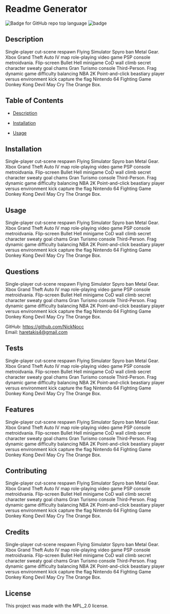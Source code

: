 # Readme Generator
![Badge for GitHub repo top language](https://img.shields.io/github/languages/top/NickNocc/NH-Challenge-9?style=flat&logo=appveyor)
![badge](https://img.shields.io/badge/license-MPL_2.0-blue)
## Description
  
Single-player cut-scene respawn Flying Simulator Spyro ban Metal Gear. Xbox Grand Theft Auto IV map role-playing video game PSP console metroidvania. Flip-screen Bullet Hell minigame CoD wall climb secret character sweaty goal chams Gran Turismo console Third-Person. Frag dynamic game difficulty balancing NBA 2K Point-and-click beastiary player versus environment kick capture the flag Nintendo 64 Fighting Game Donkey Kong Devil May Cry The Orange Box.

## Table of Contents 
* [Description](#Description)
  
* [Installation](#Installation)
  
* [Usage](#Usage)
  

## Installation

Single-player cut-scene respawn Flying Simulator Spyro ban Metal Gear. Xbox Grand Theft Auto IV map role-playing video game PSP console metroidvania. Flip-screen Bullet Hell minigame CoD wall climb secret character sweaty goal chams Gran Turismo console Third-Person. Frag dynamic game difficulty balancing NBA 2K Point-and-click beastiary player versus environment kick capture the flag Nintendo 64 Fighting Game Donkey Kong Devil May Cry The Orange Box.

## Usage

Single-player cut-scene respawn Flying Simulator Spyro ban Metal Gear. Xbox Grand Theft Auto IV map role-playing video game PSP console metroidvania. Flip-screen Bullet Hell minigame CoD wall climb secret character sweaty goal chams Gran Turismo console Third-Person. Frag dynamic game difficulty balancing NBA 2K Point-and-click beastiary player versus environment kick capture the flag Nintendo 64 Fighting Game Donkey Kong Devil May Cry The Orange Box.

## Questions

Single-player cut-scene respawn Flying Simulator Spyro ban Metal Gear. Xbox Grand Theft Auto IV map role-playing video game PSP console metroidvania. Flip-screen Bullet Hell minigame CoD wall climb secret character sweaty goal chams Gran Turismo console Third-Person. Frag dynamic game difficulty balancing NBA 2K Point-and-click beastiary player versus environment kick capture the flag Nintendo 64 Fighting Game Donkey Kong Devil May Cry The Orange Box. </br>
  
GitHub: https://github.com/NickNocc </br>
Email: haretakis4@gmail.com

## Tests

Single-player cut-scene respawn Flying Simulator Spyro ban Metal Gear. Xbox Grand Theft Auto IV map role-playing video game PSP console metroidvania. Flip-screen Bullet Hell minigame CoD wall climb secret character sweaty goal chams Gran Turismo console Third-Person. Frag dynamic game difficulty balancing NBA 2K Point-and-click beastiary player versus environment kick capture the flag Nintendo 64 Fighting Game Donkey Kong Devil May Cry The Orange Box.

## Features

Single-player cut-scene respawn Flying Simulator Spyro ban Metal Gear. Xbox Grand Theft Auto IV map role-playing video game PSP console metroidvania. Flip-screen Bullet Hell minigame CoD wall climb secret character sweaty goal chams Gran Turismo console Third-Person. Frag dynamic game difficulty balancing NBA 2K Point-and-click beastiary player versus environment kick capture the flag Nintendo 64 Fighting Game Donkey Kong Devil May Cry The Orange Box.

## Contributing

Single-player cut-scene respawn Flying Simulator Spyro ban Metal Gear. Xbox Grand Theft Auto IV map role-playing video game PSP console metroidvania. Flip-screen Bullet Hell minigame CoD wall climb secret character sweaty goal chams Gran Turismo console Third-Person. Frag dynamic game difficulty balancing NBA 2K Point-and-click beastiary player versus environment kick capture the flag Nintendo 64 Fighting Game Donkey Kong Devil May Cry The Orange Box.

## Credits

Single-player cut-scene respawn Flying Simulator Spyro ban Metal Gear. Xbox Grand Theft Auto IV map role-playing video game PSP console metroidvania. Flip-screen Bullet Hell minigame CoD wall climb secret character sweaty goal chams Gran Turismo console Third-Person. Frag dynamic game difficulty balancing NBA 2K Point-and-click beastiary player versus environment kick capture the flag Nintendo 64 Fighting Game Donkey Kong Devil May Cry The Orange Box.

## License

This project was made with the MPL_2.0 license.

